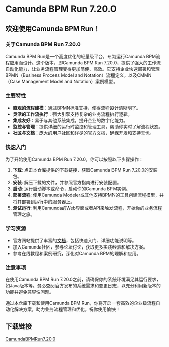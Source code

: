 # Camunda BPM Run 7.20.0

## 欢迎使用Camunda BPM Run！

### 关于Camunda BPM Run 7.20.0

Camunda BPM Run是一个高度优化的轻量级平台，专为运行Camunda BPM流程应用而设计。这个版本，即Camunda BPM Run 7.20.0，提供了强大的工作流自动化能力，让业务流程管理变得更加简便、高效。它支持企业快速部署和管理BPMN（Business Process Model and Notation）流程定义，以及CMMN（Case Management Model and Notation）案例模型。

### 主要特性

- **直观的流程建模**：通过BPMN标准支持，使得流程设计清晰明了。
- **灵活的工作流执行**：强大引擎支持复杂的业务流程执行逻辑。
- **集成友好**：易于与其他系统集成，提升企业的数字化能力。
- **监控与管理**：提供详细的运行时监控和管理工具，帮助你实时了解流程状态。
- **社区与文档**：庞大的用户社区和详尽的官方文档，确保开发和支持无忧。

### 快速入门

为了开始使用Camunda BPM Run 7.20.0，你可以按照以下步骤操作：

1. **下载**: 点击本仓库提供的下载链接，获取Camunda BPM Run 7.20.0的安装包。
2. **安装**: 解压下载的文件，并参照官方指南进行安装配置。
3. **启动**: 运行启动脚本或命令，启动你的Camunda BPM实例。
4. **部署流程**: 使用Camunda Modeler或其他支持BPMN的工具创建流程模型，并将其部署到运行中的服务器上。
5. **测试运行**: 利用Camunda的Web界面或者API来触发流程，开始你的业务流程管理之旅。

### 学习资源

- 官方网站提供了丰富的[文档](https://docs.camunda.org/manual/latest/)，包括快速入门、详细功能说明等。
- 加入Camunda社区，参与论坛讨论，获取更多实践经验和解决方案。
- 参考在线教程和案例研究，深化对Camunda BPM的理解和应用。

### 注意事项

在使用Camunda BPM Run 7.20.0之前，请确保你的系统环境满足其运行要求，如Java版本等。务必查阅官方发布的系统需求和变更日志，以充分利用新版本的功能并避免兼容性问题。

通过本仓库下载和使用Camunda BPM Run，你将开启一套高效的企业级流程自动化解决方案，助力业务流程管理和优化。祝你使用愉快！

## 下载链接

[CamundaBPMRun7.20.0](https://pan.quark.cn/s/a01f4918fe2d)